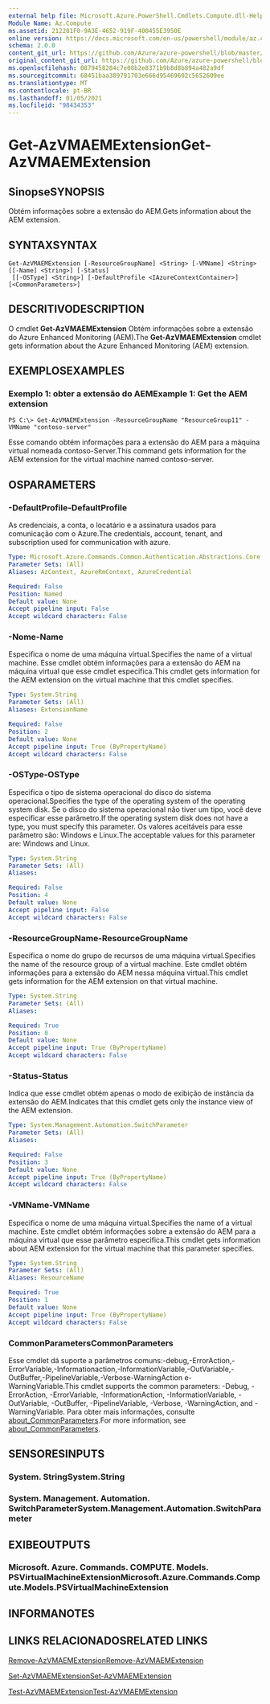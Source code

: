 ```yaml
---
external help file: Microsoft.Azure.PowerShell.Cmdlets.Compute.dll-Help.xml
Module Name: Az.Compute
ms.assetid: 212281F0-9A3E-4652-919F-400455E3950E
online version: https://docs.microsoft.com/en-us/powershell/module/az.compute/get-azvmaemextension
schema: 2.0.0
content_git_url: https://github.com/Azure/azure-powershell/blob/master/src/Compute/Compute/help/Get-AzVMAEMExtension.md
original_content_git_url: https://github.com/Azure/azure-powershell/blob/master/src/Compute/Compute/help/Get-AzVMAEMExtension.md
ms.openlocfilehash: 0879458284c7e08b2e8371b9b8d8b894a482a9df
ms.sourcegitcommit: 68451baa389791703e666d95469602c5652609ee
ms.translationtype: MT
ms.contentlocale: pt-BR
ms.lasthandoff: 01/05/2021
ms.locfileid: "98434353"
---
```

# <span data-ttu-id="1a3b1-101">Get-AzVMAEMExtension</span><span class="sxs-lookup"><span data-stu-id="1a3b1-101">Get-AzVMAEMExtension</span></span>

## <span data-ttu-id="1a3b1-102">Sinopse</span><span class="sxs-lookup"><span data-stu-id="1a3b1-102">SYNOPSIS</span></span>
<span data-ttu-id="1a3b1-103">Obtém informações sobre a extensão do AEM.</span><span class="sxs-lookup"><span data-stu-id="1a3b1-103">Gets information about the AEM extension.</span></span>

## <span data-ttu-id="1a3b1-104">SYNTAX</span><span class="sxs-lookup"><span data-stu-id="1a3b1-104">SYNTAX</span></span>

```
Get-AzVMAEMExtension [-ResourceGroupName] <String> [-VMName] <String> [[-Name] <String>] [-Status]
 [[-OSType] <String>] [-DefaultProfile <IAzureContextContainer>] [<CommonParameters>]
```

## <span data-ttu-id="1a3b1-105">DESCRITIVO</span><span class="sxs-lookup"><span data-stu-id="1a3b1-105">DESCRIPTION</span></span>
<span data-ttu-id="1a3b1-106">O cmdlet **Get-AzVMAEMExtension** Obtém informações sobre a extensão do Azure Enhanced Monitoring (AEM).</span><span class="sxs-lookup"><span data-stu-id="1a3b1-106">The **Get-AzVMAEMExtension** cmdlet gets information about the Azure Enhanced Monitoring (AEM) extension.</span></span>

## <span data-ttu-id="1a3b1-107">EXEMPLOS</span><span class="sxs-lookup"><span data-stu-id="1a3b1-107">EXAMPLES</span></span>

### <span data-ttu-id="1a3b1-108">Exemplo 1: obter a extensão do AEM</span><span class="sxs-lookup"><span data-stu-id="1a3b1-108">Example 1: Get the AEM extension</span></span>
```
PS C:\> Get-AzVMAEMExtension -ResourceGroupName "ResourceGroup11" -VMName "contoso-server"
```

<span data-ttu-id="1a3b1-109">Esse comando obtém informações para a extensão do AEM para a máquina virtual nomeada contoso-Server.</span><span class="sxs-lookup"><span data-stu-id="1a3b1-109">This command gets information for the AEM extension for the virtual machine named contoso-server.</span></span>

## <span data-ttu-id="1a3b1-110">OS</span><span class="sxs-lookup"><span data-stu-id="1a3b1-110">PARAMETERS</span></span>

### <span data-ttu-id="1a3b1-111">-DefaultProfile</span><span class="sxs-lookup"><span data-stu-id="1a3b1-111">-DefaultProfile</span></span>
<span data-ttu-id="1a3b1-112">As credenciais, a conta, o locatário e a assinatura usados para comunicação com o Azure.</span><span class="sxs-lookup"><span data-stu-id="1a3b1-112">The credentials, account, tenant, and subscription used for communication with azure.</span></span>

```yaml
Type: Microsoft.Azure.Commands.Common.Authentication.Abstractions.Core.IAzureContextContainer
Parameter Sets: (All)
Aliases: AzContext, AzureRmContext, AzureCredential

Required: False
Position: Named
Default value: None
Accept pipeline input: False
Accept wildcard characters: False
```

### <span data-ttu-id="1a3b1-113">-Nome</span><span class="sxs-lookup"><span data-stu-id="1a3b1-113">-Name</span></span>
<span data-ttu-id="1a3b1-114">Especifica o nome de uma máquina virtual.</span><span class="sxs-lookup"><span data-stu-id="1a3b1-114">Specifies the name of a virtual machine.</span></span>
<span data-ttu-id="1a3b1-115">Esse cmdlet obtém informações para a extensão do AEM na máquina virtual que esse cmdlet especifica.</span><span class="sxs-lookup"><span data-stu-id="1a3b1-115">This cmdlet gets information for the AEM extension on the virtual machine that this cmdlet specifies.</span></span>

```yaml
Type: System.String
Parameter Sets: (All)
Aliases: ExtensionName

Required: False
Position: 2
Default value: None
Accept pipeline input: True (ByPropertyName)
Accept wildcard characters: False
```

### <span data-ttu-id="1a3b1-116">-OSType</span><span class="sxs-lookup"><span data-stu-id="1a3b1-116">-OSType</span></span>
<span data-ttu-id="1a3b1-117">Especifica o tipo de sistema operacional do disco do sistema operacional.</span><span class="sxs-lookup"><span data-stu-id="1a3b1-117">Specifies the type of the operating system of the operating system disk.</span></span>
<span data-ttu-id="1a3b1-118">Se o disco do sistema operacional não tiver um tipo, você deve especificar esse parâmetro.</span><span class="sxs-lookup"><span data-stu-id="1a3b1-118">If the operating system disk does not have a type, you must specify this parameter.</span></span>
<span data-ttu-id="1a3b1-119">Os valores aceitáveis para esse parâmetro são: Windows e Linux.</span><span class="sxs-lookup"><span data-stu-id="1a3b1-119">The acceptable values for this parameter are: Windows and Linux.</span></span>

```yaml
Type: System.String
Parameter Sets: (All)
Aliases:

Required: False
Position: 4
Default value: None
Accept pipeline input: False
Accept wildcard characters: False
```

### <span data-ttu-id="1a3b1-120">-ResourceGroupName</span><span class="sxs-lookup"><span data-stu-id="1a3b1-120">-ResourceGroupName</span></span>
<span data-ttu-id="1a3b1-121">Especifica o nome do grupo de recursos de uma máquina virtual.</span><span class="sxs-lookup"><span data-stu-id="1a3b1-121">Specifies the name of the resource group of a virtual machine.</span></span>
<span data-ttu-id="1a3b1-122">Este cmdlet obtém informações para a extensão do AEM nessa máquina virtual.</span><span class="sxs-lookup"><span data-stu-id="1a3b1-122">This cmdlet gets information for the AEM extension on that virtual machine.</span></span>

```yaml
Type: System.String
Parameter Sets: (All)
Aliases:

Required: True
Position: 0
Default value: None
Accept pipeline input: True (ByPropertyName)
Accept wildcard characters: False
```

### <span data-ttu-id="1a3b1-123">-Status</span><span class="sxs-lookup"><span data-stu-id="1a3b1-123">-Status</span></span>
<span data-ttu-id="1a3b1-124">Indica que esse cmdlet obtém apenas o modo de exibição de instância da extensão do AEM.</span><span class="sxs-lookup"><span data-stu-id="1a3b1-124">Indicates that this cmdlet gets only the instance view of the AEM extension.</span></span>

```yaml
Type: System.Management.Automation.SwitchParameter
Parameter Sets: (All)
Aliases:

Required: False
Position: 3
Default value: None
Accept pipeline input: True (ByPropertyName)
Accept wildcard characters: False
```

### <span data-ttu-id="1a3b1-125">-VMName</span><span class="sxs-lookup"><span data-stu-id="1a3b1-125">-VMName</span></span>
<span data-ttu-id="1a3b1-126">Especifica o nome de uma máquina virtual.</span><span class="sxs-lookup"><span data-stu-id="1a3b1-126">Specifies the name of a virtual machine.</span></span>
<span data-ttu-id="1a3b1-127">Este cmdlet obtém informações sobre a extensão do AEM para a máquina virtual que esse parâmetro especifica.</span><span class="sxs-lookup"><span data-stu-id="1a3b1-127">This cmdlet gets information about AEM extension for the virtual machine that this parameter specifies.</span></span>

```yaml
Type: System.String
Parameter Sets: (All)
Aliases: ResourceName

Required: True
Position: 1
Default value: None
Accept pipeline input: True (ByPropertyName)
Accept wildcard characters: False
```

### <span data-ttu-id="1a3b1-128">CommonParameters</span><span class="sxs-lookup"><span data-stu-id="1a3b1-128">CommonParameters</span></span>
<span data-ttu-id="1a3b1-129">Esse cmdlet dá suporte a parâmetros comuns:-debug,-ErrorAction,-ErrorVariable,-Informationaction,-InformationVariable,-OutVariable,-OutBuffer,-PipelineVariable,-Verbose-WarningAction e-WarningVariable.</span><span class="sxs-lookup"><span data-stu-id="1a3b1-129">This cmdlet supports the common parameters: -Debug, -ErrorAction, -ErrorVariable, -InformationAction, -InformationVariable, -OutVariable, -OutBuffer, -PipelineVariable, -Verbose, -WarningAction, and -WarningVariable.</span></span> <span data-ttu-id="1a3b1-130">Para obter mais informações, consulte [about_CommonParameters](http://go.microsoft.com/fwlink/?LinkID=113216).</span><span class="sxs-lookup"><span data-stu-id="1a3b1-130">For more information, see [about_CommonParameters](http://go.microsoft.com/fwlink/?LinkID=113216).</span></span>

## <span data-ttu-id="1a3b1-131">SENSORES</span><span class="sxs-lookup"><span data-stu-id="1a3b1-131">INPUTS</span></span>

### <span data-ttu-id="1a3b1-132">System. String</span><span class="sxs-lookup"><span data-stu-id="1a3b1-132">System.String</span></span>

### <span data-ttu-id="1a3b1-133">System. Management. Automation. SwitchParameter</span><span class="sxs-lookup"><span data-stu-id="1a3b1-133">System.Management.Automation.SwitchParameter</span></span>

## <span data-ttu-id="1a3b1-134">EXIBE</span><span class="sxs-lookup"><span data-stu-id="1a3b1-134">OUTPUTS</span></span>

### <span data-ttu-id="1a3b1-135">Microsoft. Azure. Commands. COMPUTE. Models. PSVirtualMachineExtension</span><span class="sxs-lookup"><span data-stu-id="1a3b1-135">Microsoft.Azure.Commands.Compute.Models.PSVirtualMachineExtension</span></span>

## <span data-ttu-id="1a3b1-136">INFORMA</span><span class="sxs-lookup"><span data-stu-id="1a3b1-136">NOTES</span></span>

## <span data-ttu-id="1a3b1-137">LINKS RELACIONADOS</span><span class="sxs-lookup"><span data-stu-id="1a3b1-137">RELATED LINKS</span></span>

[<span data-ttu-id="1a3b1-138">Remove-AzVMAEMExtension</span><span class="sxs-lookup"><span data-stu-id="1a3b1-138">Remove-AzVMAEMExtension</span></span>](./Remove-AzVMAEMExtension.md)

[<span data-ttu-id="1a3b1-139">Set-AzVMAEMExtension</span><span class="sxs-lookup"><span data-stu-id="1a3b1-139">Set-AzVMAEMExtension</span></span>](./Set-AzVMAEMExtension.md)

[<span data-ttu-id="1a3b1-140">Test-AzVMAEMExtension</span><span class="sxs-lookup"><span data-stu-id="1a3b1-140">Test-AzVMAEMExtension</span></span>](./Test-AzVMAEMExtension.md)


